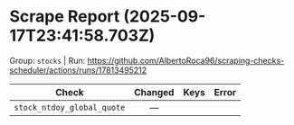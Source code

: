 # Scrape Report (2025-09-17T23:41:58.703Z)

Group: `stocks`  |  Run: https://github.com/AlbertoRoca96/scraping-checks-scheduler/actions/runs/17813495212

| Check | Changed | Keys | Error |
|---|:---:|:--|:--|
| `stock_ntdoy_global_quote` | — |  |  |
